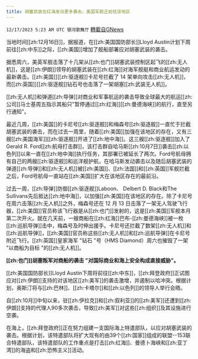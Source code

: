 ```yaml
---
title: 胡塞武装在红海发动更多袭击，美国军舰正前往该地区
---
```

`12/17/2023 5:23 AM UTC 银河歌舞厅` [轉載自GNews](https://gnews.org/articles/2119519)

当地时间[[zh:12月16日]]，据报道，在[[zh:美国国防部长]]Lloyd Austin计划下周前往[[zh:中东]]之际，[[zh:美国]]增加了舰船部署应对胡塞武装的袭击。

据悉周六，美英军舰击落了十几架从[[zh:也门]]胡塞武装控制区起飞的[[zh:无人机]]，这是[[zh:伊朗]]领导的胡塞武装在[[zh:红海]]对海军舰艇和商业航运发动的最新袭击。[[zh:美国]][[zh:驱逐舰]]卡尼号拦截了 14 架单向攻击[[zh:无人机]]，而[[zh:英国]][[zh:驱逐舰]]钻石号也击落了一架胡塞[[zh:武装无人机]]。

[[zh:无人机]]和弹道[[zh:导弹]]对商业和军事航运的袭击导致全球最大的航运[[zh:公司]]马士基周五指示其船只"暂停通过[[zh:红海]][[zh:曼德海峡]]的航行，直至另行通知"。

最近几周，[[zh:美国]]的卡尼号[[zh:驱逐舰]]和梅森号[[zh:驱逐舰]]一直忙于拦截胡塞武装的袭击，而在过去一周里，随着[[zh:美国]]加强在该地区的存在，又有三艘[[zh:美国海军]][[zh:驱逐舰]]开进了[[zh:地中海]]。这三艘[[zh:驱逐舰]]加入了 Gerald R. Ford[[zh:航母打击群]]，该打击群自哈马斯[[zh:10月7日]]袭击[[zh:以色列]]以来一直在[[zh:地中海]]执行任务，其部署已被延长了两次。Ford号航母拥有自己的两艘[[zh:驱逐舰]]和巡洋舰护航，在哈马斯发动袭击以及随后胡塞武装的弹道[[zh:导弹]]和[[zh:无人机]]被[[zh:美国]]、[[zh:法国]]和[[zh:英国]]军舰拦截之后，Ford号航母一直站在[[zh:美国]]扩大在该地区存在的最前沿。

过去一周，[[zh:导弹]]防御[[zh:驱逐舰]]Laboon、 Delbert D. Black和The Sullivans先后抵达[[zh:地中海]]，以加强[[zh:美国]]在该地区的存在。除了卡尼号在周六击落[[zh:无人机]]之外，梅森号还在 12 月 13 日击落了一架无人驾驶飞行器，[[zh:美国]]官员称该飞行器是从[[zh:也门]]发射的，这是[[zh:美国]]军舰本月第二次开火。就在几天前，一艘商船在[[zh:红海]]巴布-[[zh:曼德海峡]]被一枚[[zh:巡航导弹]]击中，梅森号及时伸出援手。卡尼号还拦截了数架[[zh:无人机]]和[[zh:巡航导弹]]，[[zh:美国]]官员称这些[[zh:无人机]]和[[zh:巡航导弹]]在卡尼号附近飞行。[[zh:英国]]皇家海军 "钻石 "号（HMS Diamond）周六也摧毁了一架 "以商船为目标 "的[[zh:无人机]]。

**[[zh:也门]]胡塞叛军对商船的袭击 "对国际商业和海上安全构成直接威胁"。**

[[zh:美国国防部长]]Lloyd Austin下周将前往[[zh:中东]]，[[zh:拜登政府]]正试图应对[[zh:伊朗]]支持的对该地区[[zh:美军]]的袭击激增，并遏制以哈冲突。根据计划，奥斯汀将与[[zh:巴林]]、[[zh:卡塔尔]]和[[zh:以色列]]的领导人举行会晤。

自[[zh:10月]]中旬以来，驻[[zh:伊拉克]]和[[zh:叙利亚]]的[[zh:美军]]还遭到[[zh:伊朗]]支持的代理人90多次袭击，导致[[zh:美军]]对这些[[zh:组织]]及其设施进行空袭。

在海上，[[zh:拜登政府]]正在努力组建一支国际海上特遣部队，以应对胡塞武装的袭击。根据计划，该特遣部队将扩大现有的由39个[[zh:国家]]组成的联盟--153联合特遣部队，该特遣部队的工作重点是打击[[zh:红海]]、曼德卜海峡和[[zh:亚丁湾]]的海盗和[[zh:恐怖主义]]活动。


